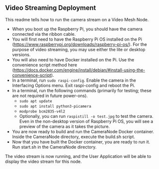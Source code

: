 ## Video Streaming Deployment
This readme tells how to run the camera stream on a Video Mesh Node.

- When you boot up the Raspberry Pi, you should have the camera connected via the ribbon cable.
- You will first need to have the Raspberry Pi OS installed on the Pi (https://www.raspberrypi.org/downloads/raspberry-pi-os/). For the purpose of video streaming, you may use either the lite or desktop versions.
- You will also need to have Docker installed on the Pi. Use the convenience script method here (https://docs.docker.com/engine/install/debian/#install-using-the-convenience-script).
- In a terminal, run `sudo raspi-config`. Enable the camera in the Interfacing Options menu. Exit raspi-config and reboot the Pi.
- In a terminal, run the following commands (primarily for testing; these are not required in future power-ons).
    - `sudo apt update`
    - `sudo apt install python3-picamera`
    - `modprobe bcm2835-v4l2`
    - Optionally, you can run `raspistill -o test.jpg` to test the camera. Even in the non-desktop version of Raspberry Pi OS, you will see a preview of the camera as it takes the picture.
- You are now ready to build and run the CameraNode Docker container. Inside the CameraNode directory, execute the build.sh script.
- Now that you have built the Docker container, you are ready to run it. Run start.sh in the CameraNode directory.

The video stream is now running, and the User Application will be able to display the video stream for this node.